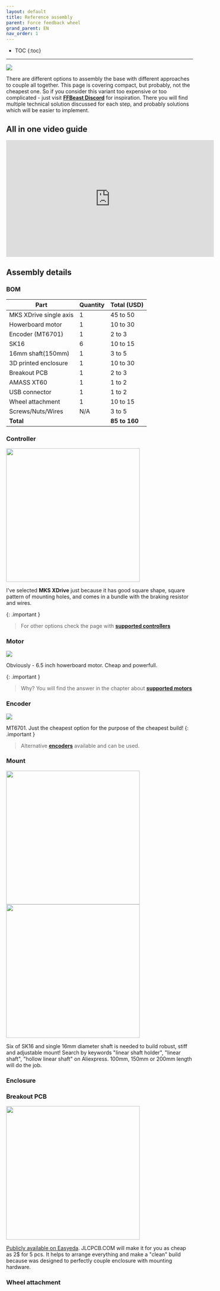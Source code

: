 ```yaml
---
layout: default
title: Reference assembly
parent: Force feedback wheel
grand_parent: EN
nav_order: 1
---
```


- TOC
{:toc}

---
<img src="../../assets/images/my_full_scale.jpg">

There are different options to assembly the base with different approaches to couple all together. 
This page is covering compact, but probably, not the cheapest one. So if you consider this variant too expensive or too complicated - just visit 
[**FFBeast Discord**](https://discord.gg/Gt6rnvrZKu) for inspiration. 
There you will find multiple technical solution discussed for each step, and probably solutions which will be easier to implement.   

## All in one video guide

<iframe width="560" height="315" src="https://www.youtube.com/embed/h" title="YouTube video player" frameborder="0" allow="accelerometer; autoplay; clipboard-write; encrypted-media; gyroscope; picture-in-picture; web-share" allowfullscreen></iframe>

## Assembly details

### BOM

| Part                   | Quantity | Total (USD)   |
|------------------------|----------|---------------|
| MKS XDrive single axis | 1        | 45 to 50      |
| Howerboard motor       | 1        | 10 to 30      |
| Encoder (MT6701)       | 1        | 2 to 3        |
| SK16                   | 6        | 10 to 15      |
| 16mm shaft(150mm)      | 1        | 3 to 5        |
| 3D printed enclosure   | 1        | 10 to 30      |
| Breakout PCB           | 1        | 2 to 3        |
| AMASS XT60             | 1        | 1 to 2        |
| USB connector          | 1        | 1 to 2        |
| Wheel attachment       | 1        | 10 to 15      |
| Screws/Nuts/Wires      | N/A      | 3 to 5        |
| **Total**              |          | **85 to 160** |

### Controller
<img src="../../assets/images/mks_xdrive_single.jpg" width="360">

I've selected **MKS XDrive** just because it has good square shape, square pattern of mounting holes, 
and comes in a bundle with the braking resistor and wires. 

{: .important }
> For other options check the page with [**supported controllers**](common_controller.html) 

### Motor
<img src="../../assets/images/motor65.jpg">

Obviously - 6.5 inch howerboard motor. Cheap and powerfull. 

{: .important }
> Why? You will find the answer in the chapter about [**supported motors**](common_motor.html)

### Encoder
<img src="../../assets/images/mt6701.jpg">

MT6701. Just the cheapest option for the purpose of the cheapest build!
{: .important }
> Alternative [**encoders**](common_encoder.html) available and can be used.

### Mount

<img src="../../assets/images/sk16.jpg" width="360">
<img src="../../assets/images/shaft.jpg" width="360">

Six of SK16 and single 16mm diameter shaft is needed to build robust, stiff and adjustable mount!
Search by keywords "linear shaft holder", "linear shaft", "hollow linear shaft" on Aliexpress.
100mm, 150mm or 200mm length will do the job.  

### Enclosure



### Breakout PCB
<img src="https://image.easyeda.com/pullimage/9bFOfLqxbGjtUzj0FQzwNo2eqDirP2PWxx8lDwoS.jpeg" width="360">

[Publicly available on Easyeda](https://u.easyeda.com/olukelo/ffb-breakout). 
JLCPCB.COM will make it for you as cheap as 2$ for 5 pcs. It helps to arrange everything and make a "clean" build because was designed to perfectly couple enclosure with mounting hardware.  

### Wheel attachment